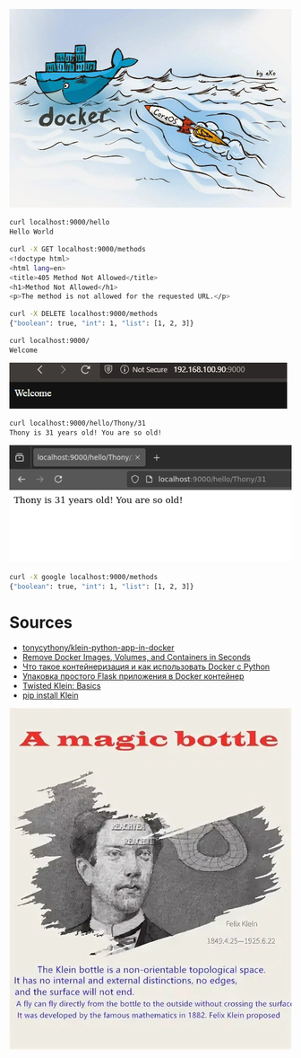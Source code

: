 ![](https://raw.githubusercontent.com/unton3ton/klein-python-web-app-in-docker/refs/heads/main/photo_2025-03-11_20-16-09.jpg)

```bash
curl localhost:9000/hello
Hello World
```

```bash
curl -X GET localhost:9000/methods
<!doctype html>
<html lang=en>
<title>405 Method Not Allowed</title>
<h1>Method Not Allowed</h1>
<p>The method is not allowed for the requested URL.</p>
```

```bash
curl -X DELETE localhost:9000/methods
{"boolean": true, "int": 1, "list": [1, 2, 3]}
```

```bash
curl localhost:9000/
Welcome
```

![](https://raw.githubusercontent.com/unton3ton/klein-python-web-app-in-docker/refs/heads/main/hoi-klein.PNG)

```bash
curl localhost:9000/hello/Thony/31
Thony is 31 years old! You are so old!
```

![](https://raw.githubusercontent.com/unton3ton/klein-python-web-app-in-docker/refs/heads/main/Capture.PNG)

```bash
curl -X google localhost:9000/methods
{"boolean": true, "int": 1, "list": [1, 2, 3]}
```

# Sources

* [tonycythony/klein-python-app-in-docker](https://hub.docker.com/repository/docker/tonycythony/klein-python-app-in-docker/general)
* [Remove Docker Images, Volumes, and Containers in Seconds](https://kinsta.com/blog/docker-remove-images/)
* [Что такое контейнеризация и как использовать Docker с Python](https://sky.pro/media/chto-takoe-kontejnerizacziya-i-kak-ispolzovat-docker-s-python/)
* [Упаковка простого Flask приложения в Docker контейнер](https://k2.cloud/blog/about-technologies/flask-prilozheniya-v-docker/)
* [Twisted Klein: Basics](https://notoriousno.blogspot.com/2016/08/basics-routes-methods-variables-this.html?m=1)
* [pip install Klein](https://pypi.org/project/klein/)

![](https://raw.githubusercontent.com/unton3ton/klein-python-web-app-in-docker/refs/heads/main/photo_2025-03-15_10-23-35.jpg)
